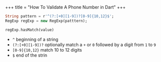 +++
title = "How To Validate A Phone Number in Dart"
+++

```dart
String pattern = r'^(?:[+0][1-9])?[0-9]{10,12}$';
RegExp regExp = new RegExp(patttern);

regExp.hasMatch(value)
```

+ `^` beginning of a string
+ `(?:[+0][1-9])?` optionally match a `+` or `0` followed by a digit from `1` to `9`
+ `[0-9]{10,12}` match 10 to 12 digits
+ `$` end of the strin


